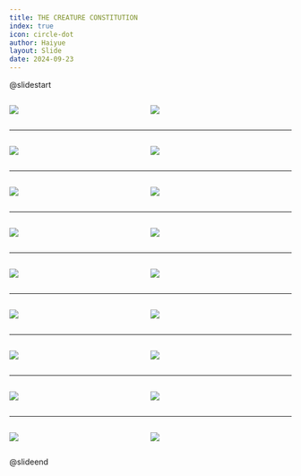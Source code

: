```yaml
---
title: THE CREATURE CONSTITUTION
index: true
icon: circle-dot
author: Haiyue
layout: Slide
date: 2024-09-23
---
```

 
@slidestart

<div style="display:flex">
<div style="flex:1">

![](/reading/english/Level-M/THE%20CREATURE%20CONSTITUTION/001.webp)
</div>
<div style="flex:1">

![](/reading/english/Level-M/THE%20CREATURE%20CONSTITUTION/002.webp)
</div>
</div>

---

<div style="display:flex">
<div style="flex:1">

![](/reading/english/Level-M/THE%20CREATURE%20CONSTITUTION/003.webp)
</div>
<div style="flex:1">

![](/reading/english/Level-M/THE%20CREATURE%20CONSTITUTION/004.webp)
</div>
</div>

---

<div style="display:flex">
<div style="flex:1">

![](/reading/english/Level-M/THE%20CREATURE%20CONSTITUTION/005.webp)
</div>
<div style="flex:1">

![](/reading/english/Level-M/THE%20CREATURE%20CONSTITUTION/006.webp)
</div>
</div>

---

<div style="display:flex">
<div style="flex:1">

![](/reading/english/Level-M/THE%20CREATURE%20CONSTITUTION/007.webp)
</div>
<div style="flex:1">

![](/reading/english/Level-M/THE%20CREATURE%20CONSTITUTION/008.webp)
</div>
</div>

---

<div style="display:flex">
<div style="flex:1">

![](/reading/english/Level-M/THE%20CREATURE%20CONSTITUTION/009.webp)
</div>
<div style="flex:1">

![](/reading/english/Level-M/THE%20CREATURE%20CONSTITUTION/010.webp)
</div>
</div>

---

<div style="display:flex">
<div style="flex:1">

![](/reading/english/Level-M/THE%20CREATURE%20CONSTITUTION/011.webp)
</div>
<div style="flex:1">

![](/reading/english/Level-M/THE%20CREATURE%20CONSTITUTION/012.webp)
</div>
</div>

---

<div style="display:flex">
<div style="flex:1">

![](/reading/english/Level-M/THE%20CREATURE%20CONSTITUTION/013.webp)
</div>
<div style="flex:1">

![](/reading/english/Level-M/THE%20CREATURE%20CONSTITUTION/014.webp)
</div>
</div>

---

<div style="display:flex">
<div style="flex:1">

![](/reading/english/Level-M/THE%20CREATURE%20CONSTITUTION/015.webp)
</div>
<div style="flex:1">

![](/reading/english/Level-M/THE%20CREATURE%20CONSTITUTION/016.webp)
</div>
</div>

---

<div style="display:flex">
<div style="flex:1">

![](/reading/english/Level-M/THE%20CREATURE%20CONSTITUTION/017.webp)
</div>
<div style="flex:1">

![](/reading/english/Level-M/THE%20CREATURE%20CONSTITUTION/018.webp)
</div>
</div>

@slideend